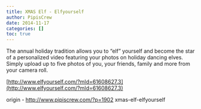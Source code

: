 ```yaml
---
title: XMAS Elf - Elfyourself
author: PipisCrew
date: 2014-11-17
categories: []
toc: true
---
```


The annual holiday tradition allows you to “elf” yourself and become the star of a personalized video featuring your photos on holiday dancing elves. Simply upload up to five photos of you, your friends, family and more from your camera roll.

[http://www.elfyourself.com/?mId=61608627.3](http://www.elfyourself.com/?mId=61608627.3)

origin - http://www.pipiscrew.com/?p=1902 xmas-elf-elfyourself
